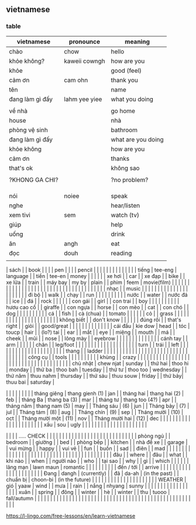 ## vietnamese


### table

| vietnamese | pronounce | meaning |
| --- | --- | --- |
| chào | chow | hello |
| khỏe không? | kaweii cowngh | how are you |
| khỏe |  | good (feel) |
| cảm ơn | cam ohn | thank you |
| tên  |  | name |
| đang làm gì đấy | lahm yee yiee | what you doing |
|  |  |  |
| về nhà |  | go home |
| house |  | nhà |
| phòng vệ sinh |  | bathroom |
| đang làm gì đấy |  | what are you doing |
| khỏe không |  | how are you |
| cảm ơn |  | thanks |
| that's ok |  | không sao |
|  |  |  |
| ?KHONG GA CHI? |  | ?no problem? |
|  |  |  |
|  |  |  |
|  |  |  |
| nói | noiee | speak |
| nghe |  | hear/listen |
| xem tivi | sem | watch (tv) |
| giúp |  | help |
| uống |  | drink |
| ăn | angh | eat |
| đọc | douh | reading |
|  |  |  |

| sách |  | book |
|  |  | pen |
|  |  | pencil |
|  |  |  |
|  |  |  |
|  |  |  |
| tiếng | tee-eng | language |
| tiền | tee-en | money |
|  |  |  |
| xe hơi |  | car |
| xe đạp |  | bike |
| xe lửa |  | train |
| máy bay | my by | plain |
| phim | feem | movie(film) |
|  |  |  |
|  |  |  |
|  |  |  |
|  |  |  |
|  |  |  |
|  |  |  |
|  |  |  |
|  |  |  |
|  |  |  |
| nhạc |  | music |
|  |  |  |
|  |  |  |
|  |  |  |
|  |  |  |
|  |  |  |
| đi bộ |  | walk |
| chạy |  | run |
|  |  |  |
|  |  |  |
| nước |  | water |
| nước đá |  | ice |
| đá |  | rock |
|  |  |  |
| con gái |  | girl |
| con trai |  | boy |
|  |  |  |
|  |  |  |
| hươu cao cổ |  | giraffe |
| con ngựa |  | horse |
| con mèo |  | cat |
| con chó |  | dog |
|  |  |  |
|  |  |  |
| cá |  | fish |
| cà (chua) |  | tomato |
|  |  |  |
| cỏ |  | grass |
|  |  |  |
|  |  |  |
|  |  |  |
|  |  |  |
|  |  |  |
| không biết |  | don't know |
|  |  |  |
| đúng rồi |  | that's right |
| giỏi |  | good/great |
|  |  |  |
|  |  |  |
|  |  |  |
| cái đầu | kie dow | head |
| tóc | toucp | hair |
| (lo?) tai |  | ear |
| mắt |  | eye |
| miệng |  | mouth |
| má |  | cheek |
| mũi |  | nose |
| lông mày |  | eyebrow |
|  |  |  |
|  |  |  |
|  |  |  |
| cánh tay |  | arm |
|  |  |  |
| chân |  | leg/foot |
|  |  |  |
|  |  |  |
|  |  |  |
|  |  |  |
|  |  | turn |
| trái |  | left |
|  |  |  |
|  |  |  |
|  |  |  |
|  |  |  |
|  |  |  |
| thang |  | ladder |
|  |  |  |
|  |  |  |
|  |  |  |
|  |  |  |
|  |  |  |
|  |  |  |
|  |  |  |
|  |  |  |
| công cụ |  | tools |
|  |  |  |
|  |  |  |
| khùng |  | crazy |
|  |  |  |
|  |  |  |
|  |  |  |
|  |  |  |
|  |  |  |
|  |  |  |
|  |  |  |
|  |  |  |
|  |  |  |
| chủ nhật | chew njat | sunday |
| thứ hai | thoo hi | monday |
| thứ ba | thoo bah | tuesday |
| thứ tư | thoo too | wednesday |
| thứ năm | thuu nahm | thursday |
| thứ sáu | thuu souw | friday |
| thứ bảy| thuu bai | saturday |

|  |  |  |
|  |  |  |
| tháng giêng | thang gienh (1) | jan |
| tháng hai | thang hai (2) | feb |
| tháng Ba | thang ba (3) | mar |
| tháng tư | thang too (4?) | apr |
| tháng năm | thang nam (5) | may |
| Tháng sáu | (6) | jun |
| Tháng bảy | (7) | jul |
| Tháng tám | (8) | aug |
| Tháng chín | (9) | sep |
| Tháng mười | (10) | oct |
| Tháng mười một | (11) | nov |
| Tháng mười hai | (12) | dec |
|  |  |  |
|  |  |  |
|  |  |  |
|  |  |  |
|  |  |  |
| xấu  | sou | ugly |
|  |  |  |
|  |  |  |
|  |  |  |
|  |  |  |
|  |  |  |

|  |  |  |
..... CHECK
|  |  |  |
|  |  |  |
|  |  |  |
|  |  |  |
|  |  |  |
|  |  |  |
|  |  |  |
| phòng ngủ |  | bedroom |
| giường |  | bed |
| phòng bếp |  | kitchen |
| nhà để xe |  | garage |
| vui mừng |  | happy |
| vui vẻ |  | fun |
| buồn |  | sad |
| điên |  | mad |
|  |  |  |
|  |  |  |
|  |  |  |
|  |  |  |
|  |  |  |
|  |  |  |
|  |  |  |
|  |  |  |
|  |  |  |
|  |  |  |
| đâu |  | where |
| đâu |  | what |
| khi nào |  | when |
| người nào |  | who |
| tại sao |  | why |
| gì |  | which |
|  |  |  |
| lãng mạn | lawn maun | romantic |
|  |  |  |
|  |  |  |
| đến / tới |  | arrive |
|  |  |  |
|  |  |  |
|  |  |  |
|  |  |  |
|  |  |  |
| Đang | dangh | (currently) |
| đã | da-ah | (in the past) |
| chuẩn bị | choon-bi | (in the future) |
|  |  |  |
|  |  |  |
|  |  |  |
|  |  |  |
|  |  |  |
WEATHER
| gió | yaaw | wind |
| mưa |  | rain |
| nắng | nhyang | sunny |
|  |  |  |
|  |  |  |
|  |  |  |
|  |  |  |
| xuân |  | spring |
| đông |  | winter |
| hè |  | winter |
| thu | tuooo | fall/autumn |
|  |  |  |
|  |  |  |
|  |  |  |
|  |  |  |
|  |  |  |
|  |  |  |
|  |  |  |
|  |  |  |
|  |  |  |
|  |  |  |
|  |  |  |
|  |  |  |
|  |  |  |





https://l-lingo.com/free-lessons/en/learn-vietnamese







